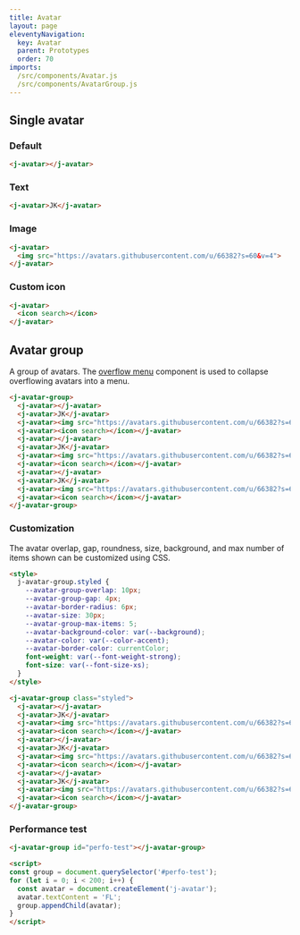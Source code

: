 ```yaml
---
title: Avatar
layout: page
eleventyNavigation:
  key: Avatar
  parent: Prototypes
  order: 70
imports:
  /src/components/Avatar.js
  /src/components/AvatarGroup.js
---
```


## Single avatar

### Default
<render-example></render-example>
```html
<j-avatar></j-avatar>
```

### Text
<render-example></render-example>
```html
<j-avatar>JK</j-avatar>
```

### Image
<render-example></render-example>
```html
<j-avatar>
  <img src="https://avatars.githubusercontent.com/u/66382?s=60&v=4">
</j-avatar>
```

### Custom icon
<render-example></render-example>
```html
<j-avatar>
  <icon search></icon>
</j-avatar>
```

## Avatar group
A group of avatars. The [overflow menu](/prototypes/overflow-menu/) component is used to collapse overflowing avatars into a menu.

<render-example></render-example>
```html
<j-avatar-group>
  <j-avatar></j-avatar>
  <j-avatar>JK</j-avatar>
  <j-avatar><img src="https://avatars.githubusercontent.com/u/66382?s=60&v=4"></j-avatar>
  <j-avatar><icon search></icon></j-avatar>
  <j-avatar></j-avatar>
  <j-avatar>JK</j-avatar>
  <j-avatar><img src="https://avatars.githubusercontent.com/u/66382?s=60&v=4"></j-avatar>
  <j-avatar><icon search></icon></j-avatar>
  <j-avatar></j-avatar>
  <j-avatar>JK</j-avatar>
  <j-avatar><img src="https://avatars.githubusercontent.com/u/66382?s=60&v=4"></j-avatar>
  <j-avatar><icon search></icon></j-avatar>
</j-avatar-group>
```


### Customization
The avatar overlap, gap, roundness, size, background, and max number of items shown can be customized using CSS.

<render-example></render-example>
```html
<style>
  j-avatar-group.styled {
    --avatar-group-overlap: 10px;
    --avatar-group-gap: 4px;
    --avatar-border-radius: 6px;
    --avatar-size: 30px;
    --avatar-group-max-items: 5;
    --avatar-background-color: var(--background);
    --avatar-color: var(--color-accent);
    --avatar-border-color: currentColor;
    font-weight: var(--font-weight-strong);
    font-size: var(--font-size-xs);
  }
</style>

<j-avatar-group class="styled">
  <j-avatar></j-avatar>
  <j-avatar>JK</j-avatar>
  <j-avatar><img src="https://avatars.githubusercontent.com/u/66382?s=60&v=4"></j-avatar>
  <j-avatar><icon search></icon></j-avatar>
  <j-avatar></j-avatar>
  <j-avatar>JK</j-avatar>
  <j-avatar><img src="https://avatars.githubusercontent.com/u/66382?s=60&v=4"></j-avatar>
  <j-avatar><icon search></icon></j-avatar>
  <j-avatar></j-avatar>
  <j-avatar>JK</j-avatar>
  <j-avatar><img src="https://avatars.githubusercontent.com/u/66382?s=60&v=4"></j-avatar>
  <j-avatar><icon search></icon></j-avatar>
</j-avatar-group>
```


### Performance test

<render-example></render-example>
```html
<j-avatar-group id="perfo-test"></j-avatar-group>

<script>
const group = document.querySelector('#perfo-test');
for (let i = 0; i < 200; i++) {
  const avatar = document.createElement('j-avatar');
  avatar.textContent = 'FL';
  group.appendChild(avatar);
}
</script>
``````
